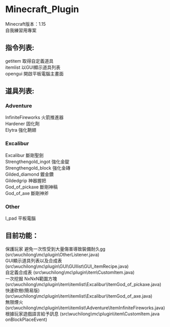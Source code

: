 # Minecraft_Plugin
Minecraft版本：1.15  
自我練習用專案  
  
## 指令列表:  
getitem 取得自定義道具  
itemlist 以GUI顯示道具列表  
opengui 開啟平板電腦主畫面  
  
## 道具列表:  

### Adventure
InfiniteFireworks 火箭推進器  
Hardener 固化劑  
Elytra 強化鞘翅  
### Excalibur
Excalibur 斷剛聖劍  
Strengthengold_ingot 強化金錠  
Strengthengold_block 強化金磚  
Gilded_diamond 鍍金鑽  
Gildedgrip 神器握把  
God_of_pickaxe 斷剛神稿  
God_of_axe 斷剛神斧  
### Other
I_pad 平板電腦  
  
##  目前功能：
保護玩家 避免一次性受到大量傷害導致裝備耐久gg (src\wuchilong\mc\plugin\OtherListener.java)  
GUI顯示道具列表以及合成表 (src\wuchilong\mc\plugin\GUI\GUIlist\GUI_itemRecipe.java)  
自定義合成表  (src\wuchilong\mc\plugin\item\CustomItem.java)  
一次挖掘 NxNxN範圍方塊  (src\wuchilong\mc\plugin\item\itemlist\Excalibur\ItemGod_of_pickaxe.java)  
快速砍樹(簡易版)  (src\wuchilong\mc\plugin\item\itemlist\Excalibur\ItemGod_of_axe.java)  
無限煙火  (src\wuchilong\mc\plugin\item\itemlist\Adventure\ItemInfiniteFireworks.java)  
根據玩家遊戲語言給予訊息  (src\wuchilong\mc\plugin\item\CustomItem.java onBlockPlaceEvent)  

